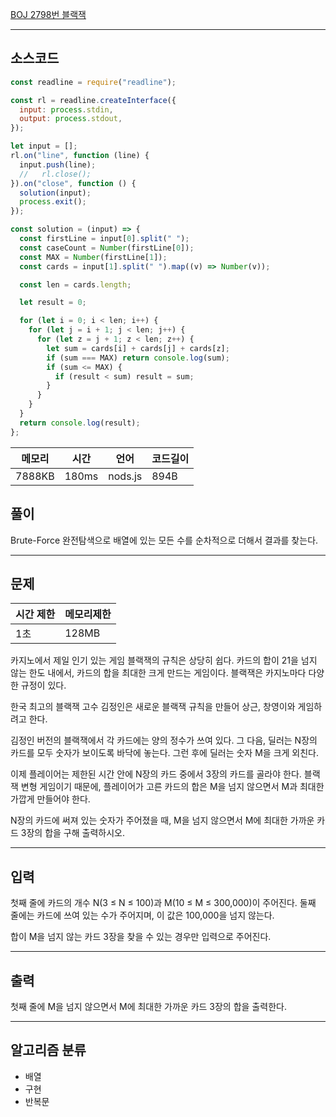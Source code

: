 [BOJ 2798번 블랙잭](https://www.acmicpc.net/problem/2798)

---

## 소스코드

```javascript
const readline = require("readline");

const rl = readline.createInterface({
  input: process.stdin,
  output: process.stdout,
});

let input = [];
rl.on("line", function (line) {
  input.push(line);
  //   rl.close();
}).on("close", function () {
  solution(input);
  process.exit();
});

const solution = (input) => {
  const firstLine = input[0].split(" ");
  const caseCount = Number(firstLine[0]);
  const MAX = Number(firstLine[1]);
  const cards = input[1].split(" ").map((v) => Number(v));

  const len = cards.length;

  let result = 0;

  for (let i = 0; i < len; i++) {
    for (let j = i + 1; j < len; j++) {
      for (let z = j + 1; z < len; z++) {
        let sum = cards[i] + cards[j] + cards[z];
        if (sum === MAX) return console.log(sum);
        if (sum <= MAX) {
          if (result < sum) result = sum;
        }
      }
    }
  }
  return console.log(result);
};
```

| 메모리 | 시간  | 언어    | 코드길이 |
| ------ | ----- | ------- | -------- |
| 7888KB | 180ms | nods.js | 894B     |

## 풀이

Brute-Force 완전탐색으로 배열에 있는 모든 수를 순차적으로 더해서 결과를 찾는다.

---

## 문제

| 시간 제한 | 메모리제한 |
| --------- | ---------- |
| 1초       | 128MB      |

카지노에서 제일 인기 있는 게임 블랙잭의 규칙은 상당히 쉽다. 카드의 합이 21을 넘지 않는 한도 내에서, 카드의 합을 최대한 크게 만드는 게임이다. 블랙잭은 카지노마다 다양한 규정이 있다.

한국 최고의 블랙잭 고수 김정인은 새로운 블랙잭 규칙을 만들어 상근, 창영이와 게임하려고 한다.

김정인 버전의 블랙잭에서 각 카드에는 양의 정수가 쓰여 있다. 그 다음, 딜러는 N장의 카드를 모두 숫자가 보이도록 바닥에 놓는다. 그런 후에 딜러는 숫자 M을 크게 외친다.

이제 플레이어는 제한된 시간 안에 N장의 카드 중에서 3장의 카드를 골라야 한다. 블랙잭 변형 게임이기 때문에, 플레이어가 고른 카드의 합은 M을 넘지 않으면서 M과 최대한 가깝게 만들어야 한다.

N장의 카드에 써져 있는 숫자가 주어졌을 때, M을 넘지 않으면서 M에 최대한 가까운 카드 3장의 합을 구해 출력하시오.

---

## 입력

첫째 줄에 카드의 개수 N(3 ≤ N ≤ 100)과 M(10 ≤ M ≤ 300,000)이 주어진다. 둘째 줄에는 카드에 쓰여 있는 수가 주어지며, 이 값은 100,000을 넘지 않는다.

합이 M을 넘지 않는 카드 3장을 찾을 수 있는 경우만 입력으로 주어진다.

---

## 출력

첫째 줄에 M을 넘지 않으면서 M에 최대한 가까운 카드 3장의 합을 출력한다.

---

## 알고리즘 분류

- 배열
- 구현
- 반복문
